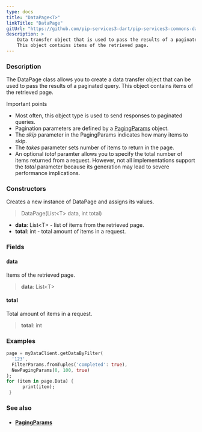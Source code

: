 ```yaml
---
type: docs
title: "DataPage<T>"
linkTitle: "DataPage"
gitUrl: "https://github.com/pip-services3-dart/pip-services3-commons-dart"
description: > 
    Data transfer object that is used to pass the results of a paginated query.
    This object contains items of the retrieved page.
---
```


### Description

The DataPage class allows you to create a data transfer object that can be used to pass the results of a paginated query. This object contains items of the retrieved page.

Important points

- Most often, this object type is used to send responses to paginated queries.
- Pagination parameters are defined by a [PagingParams](../paging_params) object.
- The *skip* parameter in the PagingParams indicates how many items to skip.
- The *takes* parameter sets number of items to return in the page.
- An optional *total* paramter allows you to specify the total number of items returned from a request. However, not all implementations support the *total* parameter because its generation may lead to severe performance implications.   

### Constructors
Creates a new instance of DataPage and assigns its values.

> DataPage(List\<T\> data, int total)

- **data**: List\<T\> - list of items from the retrieved page.
- **total**: int - total amount of items in a request.

### Fields


<span class="hide-title-link">

#### data
Items of the retrieved page.
> **data**: List\<T\>

#### total
Total amount of items in a request.
> **total**: int

</span>


### Examples

```dart
page = myDataClient.getDataByFilter(
  '123',
  FilterParams.fromTuples('completed': true),
  NewPagingParams(0, 100, true)
);
for (item in page.Data) {
      print(item);
 }
```

### See also
- #### [PagingParams](../paging_params)
